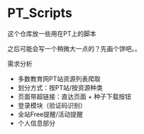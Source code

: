 # PT_Scripts
这个仓库放一些用在PT上的脚本

之后可能会写一个稍微大一点的？先画个饼吧。。



需求分析

- 多数教育网PT站资源列表爬取
- 划分方式：按PT站/按资源种类
- 页面带超链接：直达页面 + 种子下载按钮
- 登录模块（验证码识别）
- 全站Free提醒/活动提醒
- 个人信息部分